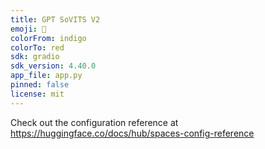 ```yaml
---
title: GPT SoVITS V2
emoji: 🦀
colorFrom: indigo
colorTo: red
sdk: gradio
sdk_version: 4.40.0
app_file: app.py
pinned: false
license: mit
---
```


Check out the configuration reference at https://huggingface.co/docs/hub/spaces-config-reference

